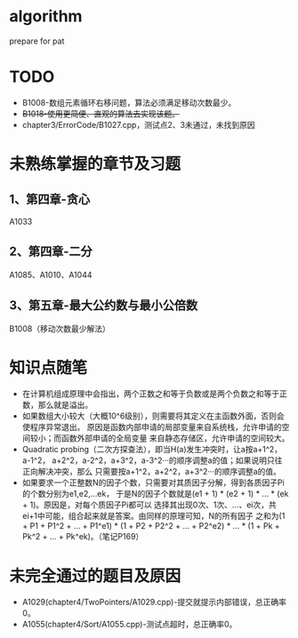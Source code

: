 # algorithm
prepare for pat

# TODO
* B1008-数组元素循环右移问题，算法必须满足移动次数最少。
* ~~B1018-使用更简便、直观的算法去实现该题。~~
* chapter3/ErrorCode/B1027.cpp，测试点2、3未通过，未找到原因

# 未熟练掌握的章节及习题
## 1、第四章-贪心
A1033
## 2、第四章-二分
A1085、A1010、A1044
## 3、第五章-最大公约数与最小公倍数
B1008（移动次数最少解法）

# 知识点随笔
* 在计算机组成原理中会指出，两个正数之和等于负数或是两个负数之和等于正数，那么就是溢出。
* 如果数组大小较大（大概10^6级别），则需要将其定义在主函数外面，否则会使程序异常退出。
  原因是函数内部申请的局部变量来自系统栈，允许申请的空间较小；而函数外部申请的全局变量
  来自静态存储区，允许申请的空间较大。
* Quadratic probing（二次方探查法），即当H(a)发生冲突时，让a按a+1^2，a-1^2，
  a+2^2，a-2^2，a+3^2，a-3^2···的顺序调整a的值；如果说明只往正向解决冲突，那么
  只需要按a+1^2，a+2^2，a+3^2···的顺序调整a的值。
* 如果要求一个正整数N的因子个数，只需要对其质因子分解，得到各质因子Pi的个数分别为e1,e2,...ek，
  于是N的因子个数就是(e1 + 1) * (e2 + 1) * ... * (ek + 1)。原因是，对每个质因子Pi都可以
  选择其出现0次、1次、...、ei次，共ei+1中可能，组合起来就是答案。由同样的原理可知，N的所有因子
  之和为(1 + P1 + P1^2 + ... + P1^e1) * (1 + P2 + P2^2 + ... + P2^e2) * ... *
  (1 + Pk + Pk^2 + ... + Pk^ek)。（笔记P169）

# 未完全通过的题目及原因
* A1029(chapter4/TwoPointers/A1029.cpp)-提交就提示内部错误，总正确率0。
* A1055(chapter4/Sort/A1055.cpp)-测试点超时，总正确率0。
